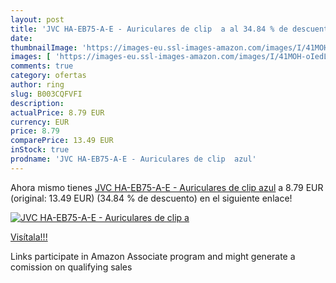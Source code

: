 ```yaml
---
layout: post
title: 'JVC HA-EB75-A-E - Auriculares de clip  a al 34.84 % de descuento'
date: 
thumbnailImage: 'https://images-eu.ssl-images-amazon.com/images/I/41MOH-oIedL._SL200_.jpg'
images: [ 'https://images-eu.ssl-images-amazon.com/images/I/41MOH-oIedL._SL200_.jpg' ]
comments: true
category: ofertas
author: ring
slug: B003CQFVFI
description:
actualPrice: 8.79 EUR
currency: EUR
price: 8.79
comparePrice: 13.49 EUR
inStock: true
prodname: 'JVC HA-EB75-A-E - Auriculares de clip  azul'
---
```


Ahora mismo tienes [JVC HA-EB75-A-E - Auriculares de clip  azul](https://www.amazon.es/dp/B003CQFVFI/?tag=tolees-21) a 8.79 EUR (original: 13.49 EUR) (34.84 %  de descuento) en el siguiente enlace!

[![JVC HA-EB75-A-E - Auriculares de clip  a](https://images-eu.ssl-images-amazon.com/images/I/41MOH-oIedL._SL200_.jpg)](https://www.amazon.es/dp/B003CQFVFI/?tag=tolees-21)

[Visítala!!!](https://www.amazon.es/dp/B003CQFVFI/?tag=tolees-21)

Links participate in Amazon Associate program and might generate a comission on qualifying sales
